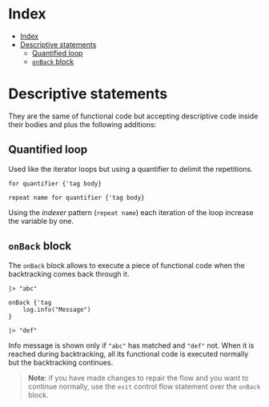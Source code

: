 
# Index

- [Index](#Index)
- [Descriptive statements](#Descriptive-statements)
  - [Quantified loop](#Quantified-loop)
  - [`onBack` block](#onBack-block)

# Descriptive statements

They are the same of functional code but accepting descriptive code inside their bodies and plus the following additions:

## Quantified loop

Used like the iterator loops but using a quantifier to delimit the repetitions.

```lexem
for quantifier {'tag body}

repeat name for quantifier {'tag body}
```

Using the _indexer_ pattern (`repeat name`) each iteration of the loop increase the variable by one.

## `onBack` block

The `onBack` block allows to execute a piece of functional code when the backtracking comes back through it.

```lexem
|> "abc"

onBack {'tag
    log.info("Message")
}

|> "def"
```

Info message is shown only if `"abc"` has matched and `"def"` not. When it is reached during backtracking, all its functional code is executed normally but the backtracking continues.

> **Note**: if you have made changes to repair the flow and you want to continue normally, use the `exit` control flow statement over the `onBack` block.

